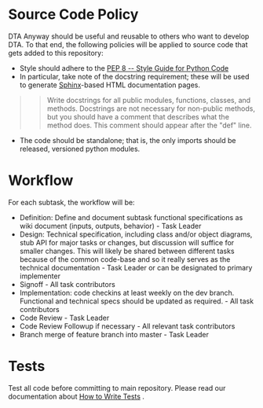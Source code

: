 # Source Code Policy #

DTA Anyway should be useful and reusable to others who want to develop DTA.  To that end, the following policies will be applied to source code that gets added to this repository:

  * Style should adhere to the [PEP 8 -- Style Guide for Python Code](http://www.python.org/dev/peps/pep-0008/)
  * In particular, take note of the docstring requirement; these will be used to generate [Sphinx](http://sphinx.pocoo.org/)-based HTML documentation pages.
> > Write docstrings for all public modules, functions, classes, and
> > methods.  Docstrings are not necessary for non-public methods, but you
> > should have a comment that describes what the method does.  This
> > comment should appear after the "def" line.
  * The code should be standalone; that is, the only imports should be released, versioned python modules.

# Workflow #

For each subtask, the workflow will be:
  * Definition: Define and document subtask functional specifications as wiki document (inputs, outputs, behavior) - Task Leader
  * Design: Technical specification, including class and/or object diagrams, stub API for major tasks or changes, but discussion will suffice for smaller changes.  This will likely be shared between different tasks because of the common code-base and so it really serves as the technical documentation - Task Leader or can be designated to primary implementer
  * Signoff - All task contributors
  * Implementation: code checkins at least weekly on the dev branch.  Functional and technical specs should be updated as required. - All task contributors
  * Code Review - Task Leader
  * Code Review Followup if necessary - All relevant task contributors
  * Branch merge of feature branch into master -  Task Leader

# Tests #

Test all code before committing to main repository.  Please read our documentation about [How to Write Tests](http://code.google.com/p/dta/wiki/TestingSuite) .